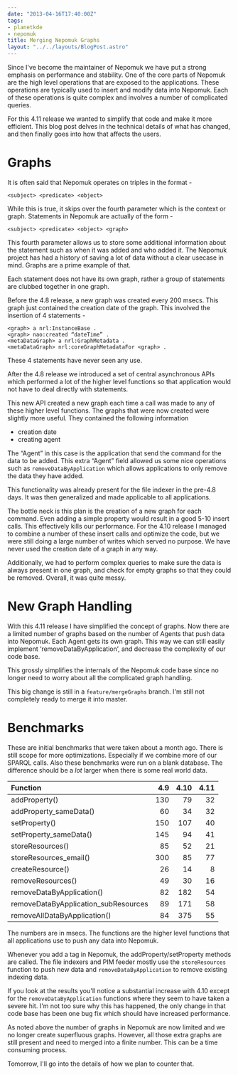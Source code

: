 ```yaml
---
date: "2013-04-16T17:40:00Z"
tags:
- planetkde
- nepomuk
title: Merging Nepomuk Graphs
layout: "../../layouts/BlogPost.astro"
---
```


Since I've become the maintainer of Nepomuk we have put a strong emphasis on performance and stability. One of the core parts of Nepomuk are the high level operations that are exposed to the applications. These operations are typically used to insert and modify data into Nepomuk. Each of these operations is quite complex and involves a number of complicated queries.

For this 4.11 release we wanted to simplify that code and make it more efficient. This blog post delves in the technical details of what has changed, and then finally goes into how that affects the users.

# Graphs

It is often said that Nepomuk operates on triples in the format -

`<subject> <predicate> <object>`

While this is true, it skips over the fourth parameter which is the context or graph. Statements in Nepomuk are actually of the form -

`<subject> <predicate> <object> <graph>`

This fourth parameter allows us to store some additional information about the statement such as when it was added and who added it. The Nepomuk project has had a history of saving a lot of data without a clear usecase in mind. Graphs are a prime example of that.

Each statement does not have its own graph, rather a group of statements are clubbed together in one graph.

Before the 4.8 release, a new graph was created every 200 msecs. This graph just contained the creation date of the graph. This involved the insertion of 4 statements -

```
<graph> a nrl:InstanceBase .
<graph> nao:created “dateTime” .
<metaDataGraph> a nrl:GraphMetadata .
<metaDataGraph> nrl:coreGraphMetadataFor <graph> .
```

These 4 statements have never seen any use.

After the 4.8 release we introduced a set of central asynchronous APIs which performed a lot of the higher level functions so that application would not have to deal directly with statements.

This new API created a new graph each time a call was made to any of these higher level functions. The graphs that were now created were slightly more useful. They contained the following information

* creation date
* creating agent

The “Agent” in this case is the application that send the command for the data to be added. This extra “Agent” field allowed us some nice operations such as `removeDataByApplication` which allows applications to only remove the data they have added.

This functionality was already present for the file indexer in the pre-4.8 days. It was then generalized and made applicable to all applications.

The bottle neck is this plan is the creation of a new graph for each command. Even adding a simple property would result in a good 5-10 insert calls. This effectively kills our performance. For the 4.10 release I managed to combine a number of these insert calls and optimize the code, but we were still doing a large number of writes which served no purpose. We have never used the creation date of a graph in any way.

Additionally, we had to perform complex queries to make sure the data is always present in one graph, and check for empty graphs so that they could be removed. Overall, it was quite messy.

# New Graph Handling

With this 4.11 release I have simplified the concept of graphs. Now there are a limited number of graphs based on the number of Agents that push data into Nepomuk. Each Agent gets its own graph. This way we can still easily implement ‘removeDataByApplication’, and decrease the complexity of our code base.

This grossly simplifies the internals of the Nepomuk code base since no longer need to worry about all the complicated graph handling.

This big change is still in a `feature/mergeGraphs` branch. I'm still not completely ready to merge it into master.

# Benchmarks

These are initial benchmarks that were taken about a month ago. There is still scope for more optimizations. Especially if we combine more of our SPARQL calls. Also these benchmarks were run on a blank database. The difference should be a *lot* larger when there is some real world data.

| Function                           | 4.9    |   4.10  | 4.11  |
|:-----------------------------------|-------:|--------:|------:|
|addProperty()                       |130     | 79      | 32    |
|addProperty_sameData()              |60      | 34      | 32    |
|setProperty()                       |150     | 107     | 40    |
|setProperty_sameData()              |145     | 94      | 41    |
|storeResources()                    |85      | 52      | 21    |
|storeResources_email()              |300     | 85      | 77    |
|createResource()                    |26      | 14      | 8     |
|removeResources()                   |49      | 30      | 16    |
|removeDataByApplication()           |82      | 182     | 54    |
|removeDataByApplication_subResources|89      | 171     | 58    |
|removeAllDataByApplication()        |84      | 375     | 55    |

The numbers are in msecs. The functions are the higher level functions that all applications use to push any data into Nepomuk.

Whenever you add a tag in Nepomuk, the addProperty/setProperty methods are called. The file indexers and PIM feeder mostly use the `storeResources` function to push new data and `removeDataByApplication` to remove existing indexing data.

If you look at the results you'll notice a substantial increase with 4.10 except for the `removeDataByApplication` functions where they seem to have taken a severe hit. I'm not too sure why this has happened, the only change in that code base has been one bug fix which should have increased performance.

As noted above the number of graphs in Nepomuk are now limited and we no longer create superfluous graphs. However, all those extra graphs are still present and need to merged into a finite number. This can be a time consuming process.

Tomorrow, I'll go into the details of how we plan to counter that.
